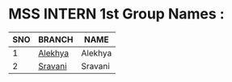 # MSS INTERN 1st Group Names :

| SNO | BRANCH | NAME |
| ----------- | ----------- | ----------- |
| 1 | [Alekhya](https://github.com/mssinternthree/mssintern/tree/alekhya) | Alekhya |
| 2 | [Sravani](https://github.com/mssinternthree/mssintern/tree/sravani) | Sravani |

